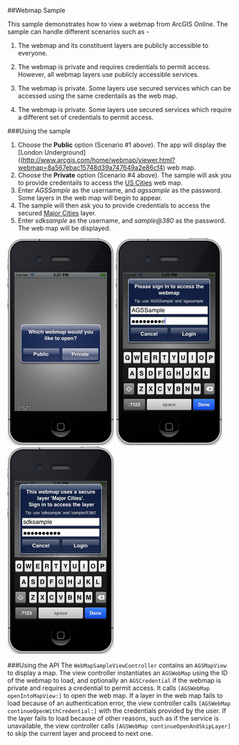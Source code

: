 ##Webmap Sample 

This sample demonstrates how to view a webmap from ArcGIS Online. The sample can handle different scenarios such as -

1) The webmap and its constituent layers are publicly accessible to everyone. 

2) The webmap is private and requires credentials to permit access. However, all webmap layers use publicly accessible services. 

3) The webmap is private. Some layers use secured services which can be accessed using the same credentails as the web map.

4) The webmap is private. Some layers use secured services which require a different set of credentials to permit access.



###Using the sample
1. Choose the **Public** option (Scenario #1 above). The app will display the [London Underground]((http://www.arcgis.com/home/webmap/viewer.html?webmap=8a567ebac15748d39a747649a2e86cf4) web map.
2. Choose the **Private** option (Scenario #4 above). The sample will ask you to provide credentails to access the [US Cities](http://www.arcgis.com/home/webmap/viewer.html?webmap=9a5e8ffd9eb7438b894becd6c8a85751) web map.
3. Enter _AGSSample_ as the username, and _agssample_ as the password. Some layers in the web map will begin to appear.
4. The sample will then ask you to provide credentials to access the secured [Major Cities](http://mobilesampleserver.arcgisonline.com/ArcGIS/rest/services/SDKSamples/MajorCities/FeatureServer/0) layer.
5. Enter _sdksample_ as the username, and _sample@380_ as the password. The web map will be displayed.

![](image.png)
![](image2.png)
![](image3.png)


###Using the API
The ```WebMapSampleViewController``` contains an ```AGSMapView``` to display a map. The view controller instantiates an ```AGSWebMap``` using the ID of the webmap to load, and optionally an ```AGSCredential``` if the webmap is private and requires a credential to permit access. It calls ```[AGSWebMap openIntoMapView:]``` to open the web map. If a layer in the web map fails to load because of an authentication error, the view controller calls ```[AGSWebMap continueOpenWithCredential:]``` with the credentials provided by the user. If the layer fails to load because of other reasons, such as if the service is unavailable, the view controller calls ```[AGSWebMap continueOpenAndSkipLayer]``` to skip the current layer and proceed to next one.




